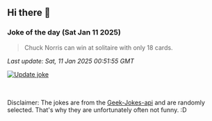 ## Hi there 👋

### Joke of the day (Sat Jan 11 2025)
<!-- joke -->
>Chuck Norris can win at solitaire with only 18 cards.
<!-- /joke -->

*Last update: Sat, 11 Jan 2025 00:51:55 GMT*

[![Update joke](https://github.com/nclskfm/nclskfm/actions/workflows/joke.yml/badge.svg)](https://github.com/nclskfm/nclskfm/actions/workflows/joke.yml)

<br><br>
Disclaimer: The jokes are from the [Geek-Jokes-api](https://github.com/sameerkumar18/geek-joke-api) and are randomly selected. That's why they are unfortunately often not funny. :D
